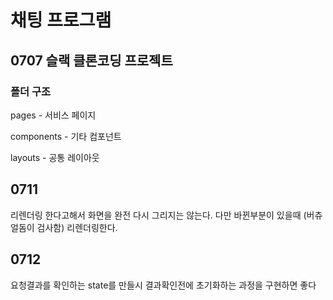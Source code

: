 # 채팅 프로그램
## 0707 슬랙 클론코딩 프로젝트
### 폴더 구조
pages - 서비스 페이지

components - 기타 컴포넌트

layouts - 공통 레이아웃

## 0711
리렌더링 한다고해서 화면을 완전 다시 그리지는 않는다. 다만 바뀐부분이 있을때 (버츄얼돔이 검사함) 리렌더링한다.

## 0712
요청결과를 확인하는 state를 만들시 결과확인전에 초기화하는 과정을 구현하면 좋다
